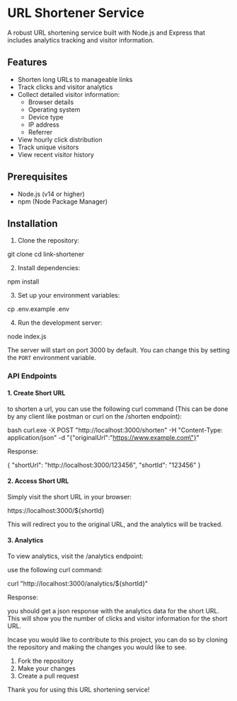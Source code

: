 # URL Shortener Service

A robust URL shortening service built with Node.js and Express that includes analytics tracking and visitor information.

## Features

- Shorten long URLs to manageable links
- Track clicks and visitor analytics
- Collect detailed visitor information:
  - Browser details
  - Operating system
  - Device type
  - IP address
  - Referrer
- View hourly click distribution
- Track unique visitors
- View recent visitor history

## Prerequisites

- Node.js (v14 or higher)
- npm (Node Package Manager)

## Installation

1. Clone the repository:

git clone <repository-url>
cd link-shortener

2. Install dependencies:

npm install

3. Set up your environment variables:

cp .env.example .env

4. Run the development server:

node index.js

The server will start on port 3000 by default. You can change this by setting the `PORT` environment variable.

### API Endpoints

#### 1. Create Short URL

to shorten a url, you can use the following curl command (This can be done by any client like postman or curl on the /shorten endpoint):

bash
curl.exe -X POST "http://localhost:3000/shorten" -H "Content-Type: application/json" -d "{\"originalUrl\":\"https://www.example.com\"}"

Response:

{
"shortUrl": "http://localhost:3000/123456",
"shortId": "123456"
}

#### 2. Access Short URL

Simply visit the short URL in your browser:

https://localhost:3000/${shortId}

This will redirect you to the original URL, and the analytics will be tracked.

#### 3. Analytics

To view analytics, visit the /analytics endpoint:

use the following curl command:

curl "http://localhost:3000/analytics/${shortId}"

Response:

you should get a json response with the analytics data for the short URL. This will show you the number of clicks and visitor information for the short URL.

Incase you would like to contribute to this project, you can do so by cloning the repository and making the changes you would like to see.

1. Fork the repository
2. Make your changes
3. Create a pull request

Thank you for using this URL shortening service!
